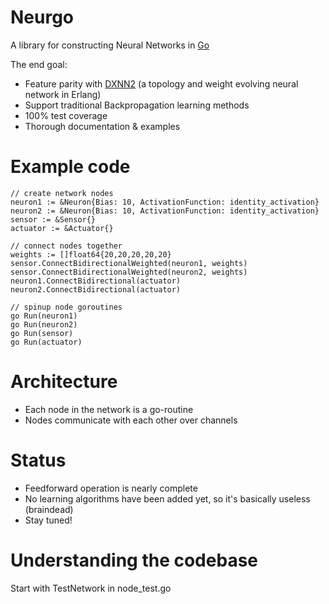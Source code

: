 
# Neurgo

A library for constructing Neural Networks in [Go](http://golang.org/)

The end goal:

* Feature parity with [DXNN2](https://github.com/CorticalComputer/DXNN2) (a topology and weight evolving neural network in Erlang)
* Support traditional Backpropagation learning methods
* 100% test coverage
* Thorough documentation & examples

# Example code

```
// create network nodes
neuron1 := &Neuron{Bias: 10, ActivationFunction: identity_activation}
neuron2 := &Neuron{Bias: 10, ActivationFunction: identity_activation}
sensor := &Sensor{}
actuator := &Actuator{}

// connect nodes together
weights := []float64{20,20,20,20,20}
sensor.ConnectBidirectionalWeighted(neuron1, weights)
sensor.ConnectBidirectionalWeighted(neuron2, weights)
neuron1.ConnectBidirectional(actuator)
neuron2.ConnectBidirectional(actuator)

// spinup node goroutines
go Run(neuron1)
go Run(neuron2)
go Run(sensor)
go Run(actuator)
```

# Architecture

* Each node in the network is a go-routine
* Nodes communicate with each other over channels

# Status

* Feedforward operation is nearly complete
* No learning algorithms have been added yet, so it's basically useless (braindead)
* Stay tuned!

# Understanding the codebase

Start with TestNetwork in node_test.go

